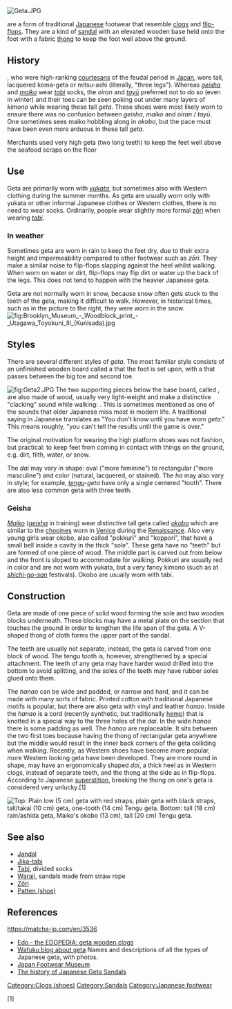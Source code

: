 ![](Geta.JPG "Geta.JPG")

are a form of traditional [Japanese](Japan "wikilink") footwear that
resemble [clogs](clogs "wikilink") and
[flip-flops](flip-flops "wikilink"). They are a kind of
[sandal](sandal_(footwear) "wikilink") with an elevated wooden base held
onto the foot with a fabric [thong](thong_sandal "wikilink") to keep the
foot well above the ground.

## History

, who were high-ranking [courtesans](courtesans "wikilink") of the
feudal period in [Japan](Japan "wikilink"), wore tall, lacquered
koma-geta or mitsu-ashi (literally, "three legs"). Whereas
*[geisha](geisha "wikilink")* and *[maiko](maiko "wikilink")* wear
*[tabi](tabi "wikilink")* socks, the *oiran* and
*[tayū](tayū "wikilink")* preferred not to do so (even in winter) and
their toes can be seen poking out under many layers of *kimono* while
wearing these tall *geta*. These shoes were most likely worn to ensure
there was no confusion between *geisha*, *maiko* and *oiran* / *tayū*.
One sometimes sees maiko hobbling along in *okobo*, but the pace must
have been even more arduous in these tall *geta*.

Merchants used very high geta (two long teeth) to keep the feet well
above the seafood scraps on the floor

## Use

Geta are primarily worn with *[yukata](yukata "wikilink")*, but
sometimes also with Western clothing during the summer months. As geta
are usually worn only with yukata or other informal Japanese clothes or
Western clothes, there is no need to wear socks. Ordinarily, people wear
slightly more formal [zōri](zōri "wikilink") when wearing
*[tabi](tabi "wikilink")*.

### In weather

Sometimes geta are worn in rain to keep the feet dry, due to their extra
height and impermeability compared to other footwear such as *zōri*.
They make a similar noise to flip-flops slapping against the heel whilst
walking. When worn on water or dirt, flip-flops may flip dirt or water
up the back of the legs. This does not tend to happen with the heavier
Japanese geta.

Geta are not normally worn in snow, because snow often gets stuck to the
teeth of the geta, making it difficult to walk. However, in historical
times, such as in the picture to the right, they were worn in the
snow.![](Brooklyn_Museum_-_Woodblock_print_-_Utagawa_Toyokuni_III_(Kunisada).jpg "fig:Brooklyn_Museum_-_Woodblock_print_-_Utagawa_Toyokuni_III_(Kunisada).jpg")

## Styles

There are several different styles of *geta*. The most familiar style
consists of an unfinished wooden board called a that the foot is set
upon, with a that passes between the big toe and second toe.

![](Geta2.JPG "fig:Geta2.JPG") The two supporting pieces below the base
board, called , are also made of wood, usually very light-weight and
make a distinctive "clacking" sound while walking: . This is sometimes
mentioned as one of the sounds that older Japanese miss most in modern
life. A traditional saying in Japanese translates as "You don't know
until you have worn *geta*." This means roughly, "you can't tell the
results until the game is over."

The original motivation for wearing the high platform shoes was not
fashion, but practical: to keep feet from coming in contact with things
on the ground, e.g. dirt, filth, water, or snow.

The *dai* may vary in shape: oval ("more feminine") to rectangular
("more masculine") and color (natural, lacquered, or stained). The *ha*
may also vary in style; for example, *[tengu](tengu "wikilink")-geta*
have only a single centered "tooth". There are also less common geta
with three teeth.

### Geisha

*[Maiko](Maiko_(geiko) "wikilink")* (*[geisha](geisha "wikilink")* in
training) wear distinctive tall geta called *[okobo](okobo "wikilink")*
which are similar to the [chopines](chopine "wikilink") worn in
[Venice](Venice "wikilink") during the
[Renaissance](Renaissance "wikilink"). Also very young girls wear okobo,
also called "pokkuri" and "koppori", that have a small bell inside a
cavity in the thick "sole". These geta have no "teeth" but are formed of
one piece of wood. The middle part is carved out from below and the
front is sloped to accommodate for walking. Pokkuri are usually red in
color and are not worn with yukata, but a very fancy kimono (such as at
*[shichi-go-san](Shichi-Go-San "wikilink")* festivals). Okobo are
usually worn with tabi.

## Construction

Geta are made of one piece of solid wood forming the sole and two wooden
blocks underneath. These blocks may have a metal plate on the section
that touches the ground in order to lengthen the life span of the geta.
A V-shaped thong of cloth forms the upper part of the sandal.

The teeth are usually not separate, instead, the geta is carved from one
block of wood. The tengu tooth is, however, strengthened by a special
attachment. The teeth of any geta may have harder wood drilled into the
bottom to avoid splitting, and the soles of the teeth may have rubber
soles glued onto them.

The *hanao* can be wide and padded, or narrow and hard, and it can be
made with many sorts of fabric. Printed cotton with traditional Japanese
motifs is popular, but there are also geta with vinyl and leather
*hanao*. Inside the *hanao* is a cord (recently synthetic, but
traditionally [hemp](hemp "wikilink")) that is knotted in a special way
to the three holes of the *dai*. In the wide *hanao* there is some
padding as well. The *hanao* are replaceable. It sits between the two
first toes because having the thong of rectangular geta anywhere but the
middle would result in the inner back corners of the geta colliding when
walking. Recently, as Western shoes have become more popular, more
Western looking geta have been developed. They are more round in shape,
may have an ergonomically shaped *dai*, a thick heel as in Western
clogs, instead of separate teeth, and the thong at the side as in
flip-flops. According to Japanese
[superstition](superstition "wikilink"), breaking the thong on one's
geta is considered very unlucky.[1]

![Top: Plain low (5 cm) geta with red straps, plain geta with black
straps, tall/*takai* (10 cm) geta, one-tooth (14 cm) Tengu geta. Bottom:
tall (18 cm) rain/*ashida geta*, *Maiko's okobo* (13 cm), tall (20 cm)
*Tengu
geta*.](Traditional_Japanese_Footwear.jpg "Top: Plain low (5 cm) geta with red straps, plain geta with black straps, tall/takai (10 cm) geta, one-tooth (14 cm) Tengu geta. Bottom: tall (18 cm) rain/ashida geta, Maiko's okobo (13 cm), tall (20 cm) Tengu geta.")

## See also

-   [Jandal](Flip-flops "wikilink")
-   [Jika-tabi](Jika-tabi "wikilink")
-   [Tabi](Tabi "wikilink"), divided socks
-   [Waraji](Waraji "wikilink"), sandals made from straw rope
-   [Zōri](Zōri "wikilink")
-   [Patten (shoe)](Patten_(shoe) "wikilink")

## References

<https://matcha-jp.com/en/3536>

-   [Edo - the EDOPEDIA: geta wooden
    clogs](http://edoflourishing.blogspot.com/2016/06/geta-wooden-clogs.html/)
-   [Wafuku blog about
    geta](http://wafuku.wordpress.com/2009/03/11/traditional-japanese-footwear/)
    Names and descriptions of all the types of Japanese geta, with
    photos.
-   [Japan Footwear
    Museum](https://web.archive.org/web/20110728141903/http://www.footandtoy.jp/index.html)
-   [The history of Japanese Geta
    Sandals](http://www.chappals.co.uk/japanese-geta-sandals/)

[Category:Clogs (shoes)](Category:Clogs_(shoes) "wikilink")
[Category:Sandals](Category:Sandals "wikilink") [Category:Japanese
footwear](Category:Japanese_footwear "wikilink")

[1]